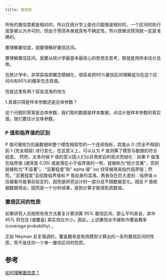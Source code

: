 ```yaml
---
title: 置信度
---
```


所有的置信度都是相对的，所以在统计学上面也只能够是相对的，一个区间的执行度是被认为许可的，但由于预测本身就具有不确定性。所以很难说预测就一定是准确的。

要理解置信度，就要理解好置信区间。

要理解置信区间，就要从统计学最基本最核心的思想去思考，那就是用样本估计总体。

在统计学中，非常容易把概念模糊化，很容易把95%置信区间理解成为在这个区间内有95%的概率包含真值。

但是这里有两个容易混淆的地方

1.真值只得是样本参数还是总体参数？

这个问题的答案是总体参数，我们取的数据是样本数据，点估计是样本参数的真实值，我们要估计总体参数。

### P 值和临界值的区别

P 值可被视为刻画数据和整个模型相容性的一个连续指标，其值从 0 (完全不相容) 到 1 (完全相容) 进行变化，在这意义上，可以认为 P 值测算了模型与数据的符合程度。
然而，太多时候 P 值的意义因人们以非黑即白的观点而弱化：如果 P 值落在临界值 (通常是 0.05) 或是落在小于临界值的一侧，就被称为“统计显著”，否则就被称为“不显著”。
“显著程度”和“ alpha 值” (α) 经常被用来指代临界值；然而，“显著程度”会招致临界值和 P 值自身的混淆。两者存在巨大差别：临界值 α 应被看作是事前给定的，因而是研究设计的一部分且不随数据变化。相反 P 值依据数据得出，因而是一个分析结果，直到计算才能得到其数值。

### 置信区间的性质

如果研究人员按照有效方法重复计算测算 95% 置信区间，那么平均来说，其中 95% 将包含 (或覆盖) 真实效应大小。因此，上述置信水平被称作覆盖概率 (coverage probability) 。

正如 Neyman 反复强调的，覆盖概率是有效模型计算出的一系列置信区间的性质，而不是任何一个单一置信区间的性质。



## 参考

[如何理解置信度？](https://www.zhihu.com/question/20183513/answer/2129595823)